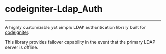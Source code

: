 [codeigniter-home]: https://codeigniter.com/
[lhalbert.xyz]: https://www.lhalbert.xyz/


# codeigniter-Ldap_Auth
---
A highly customizable yet simple LDAP authentication library built for [codeigniter][codeigniter-home].

This library provides failover capability in the event that the primary LDAP server is offline.
